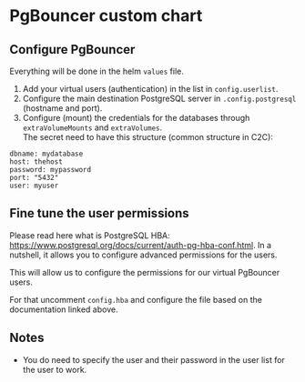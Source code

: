 # PgBouncer custom chart

## Configure PgBouncer
Everything will be done in the helm `values` file.

1. Add your virtual users (authentication) in the list in `config.userlist`.
2. Configure the main destination PostgreSQL server in `.config.postgresql` (hostname and port).
3. Configure (mount) the credentials for the databases through `extraVolumeMounts` and `extraVolumes`.  
  The secret need to have this structure (common structure in C2C):
  ```
  dbname: mydatabase
  host: thehost
  password: mypassword
  port: "5432"
  user: myuser
  ```

## Fine tune the user permissions
Please read here what is PostgreSQL HBA: https://www.postgresql.org/docs/current/auth-pg-hba-conf.html. In a nutshell, it allows you to configure advanced permissions for the users.

This will allow us to configure the permissions for our virtual PgBouncer users.

For that uncomment `config.hba` and configure the file based on the documentation linked above.

## Notes
- You do need to specify the user and their password in the user list for the user to work.
